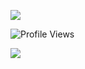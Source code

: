 ![](https://www.codewars.com/users/D-Rudy/badges/large?theme=light)

![Profile Views](http://img.shields.io/badge/Profile%20Views-1185-blue)


![](https://visitor-badge.glitch.me/badge?page_id=D-Rudy.D-Rudy)
